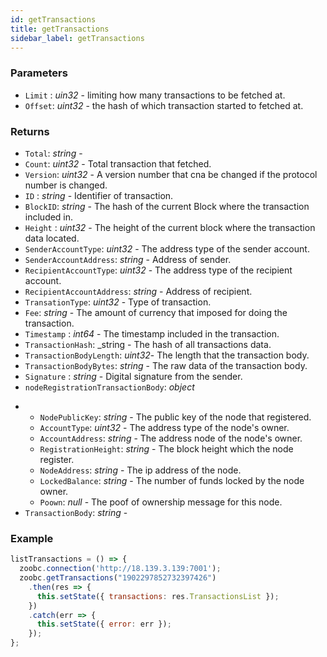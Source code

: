 ```yaml
---
id: getTransactions
title: getTransactions
sidebar_label: getTransactions
---
```


### Parameters

* `Limit` : _uin32_ - limiting how many transactions to be fetched at.
* `Offset`: _uint32_ - the hash of which transaction started to fetched at.

### Returns

  - `Total`: _string_ -
  - `Count`: _uint32_ - Total transaction that fetched.
  - `Version`: _uint32_ - A version number that cna be changed if the protocol number is changed.
  - `ID` : _string_ - Identifier of transaction.
  - `BlockID`: _string_ - The hash of the current Block where the transaction included in.
  - `Height` : _uint32_ - The height of the current block where the transaction data located.
  - `SenderAccountType`: _uint32_ - The address type of the sender account.
  - `SenderAccountAddress`: _string_ - Address of sender.
  - `RecipientAccountType`: _uint32_ - The address type of the recipient account.
  - `RecipientAccountAddress`: _string_ - Address of recipient.
  - `TransationType`: _uint32_ - Type of transaction.
  - `Fee`: _string_ - The amount of currency that imposed for doing the transaction.
  - `Timestamp` : _int64_ - The timestamp included in the transaction.
  - `TransactionHash`: _string - The hash of all transactions data.
  - `TransactionBodyLength`: _uint32_- The length that the transaction body.
  - `TransactionBodyBytes`: _string_ - The raw data of the transaction body.
  - `Signature` : _string_ - Digital signature from the sender.
  - `nodeRegistrationTransactionBody`: _object_ 
  <!-- need further discussion with the core to specify each field for each transaction. -->
  - - `NodePublicKey`: _string_ - The public key of the node that registered.
    - `AccountType`: _uint32_ - The address type of the node's owner.
    - `AccountAddress`: _string_ - The address node of the node's owner.
    - `RegistrationHeight`: _string_ - The block height which the node register.
    - `NodeAddress`: _string_ - The ip address of the node.
    - `LockedBalance`: _string_ - The number of funds locked by the node owner.
    - `Poown`: _null_ - The poof of ownership message for this node.
  - `TransactionBody`: _string_ -

### Example
```javascript
listTransactions = () => {
  zoobc.connection('http://18.139.3.139:7001');
  zoobc.getTransactions("1902297852732397426")
    .then(res => {
      this.setState({ transactions: res.TransactionsList });
    })
    .catch(err => {
      this.setState({ error: err });
    });
};
```

